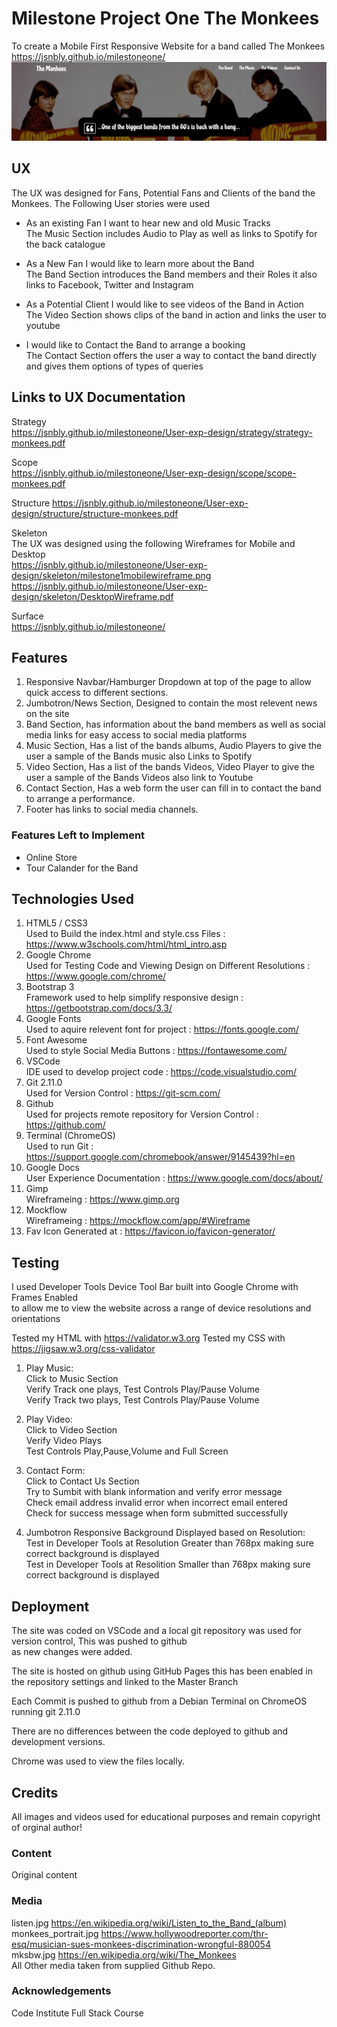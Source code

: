 # Milestone Project One The Monkees

To create a Mobile First Responsive Website for a band called The Monkees  
https://jsnbly.github.io/milestoneone/  
![Alt text](assets/images/screenshotgit.png "Monkees Screenshot")

## UX

The UX was designed for Fans, Potential Fans and Clients of the band the Monkees. The Following User stories were used 

- As an existing Fan I want to hear new and old Music Tracks  
The Music Section includes Audio to Play as well as links to Spotify for the back catalogue

- As a New Fan I would like to learn more about the Band  
The Band Section introduces the Band members and their Roles it also links to Facebook, Twitter and Instagram

- As a Potential Client I would like to see videos of the Band in Action  
The Video Section shows clips of the band in action and links the user to youtube

- I would like to Contact the Band to arrange a booking  
The Contact Section offers the user a way to contact the band directly and gives them options of types of queries

## Links to UX Documentation

Strategy  
https://jsnbly.github.io/milestoneone/User-exp-design/strategy/strategy-monkees.pdf

Scope  
https://jsnbly.github.io/milestoneone/User-exp-design/scope/scope-monkees.pdf

Structure
https://jsnbly.github.io/milestoneone/User-exp-design/structure/structure-monkees.pdf

Skeleton  
The UX was designed using the following Wireframes for Mobile and Desktop  
https://jsnbly.github.io/milestoneone/User-exp-design/skeleton/milestone1mobilewireframe.png      
https://jsnbly.github.io/milestoneone/User-exp-design/skeleton/DesktopWireframe.pdf

Surface  
https://jsnbly.github.io/milestoneone/  


## Features

1. Responsive Navbar/Hamburger Dropdown at top of the page to allow quick access to different sections.  
2. Jumbotron/News Section, Designed to contain the most relevent news on the site  
3. Band Section, has information about the band members as well as social media links for easy access to social media platforms  
4. Music Section, Has a list of the bands albums, Audio Players to give the user a sample of the Bands music also Links to Spotify  
5. Video Section, Has a list of the bands Videos, Video Player to give the user a sample of the Bands Videos also link to Youtube  
6. Contact Section, Has a web form the user can fill in to contact the band to arrange a performance.  
7. Footer has links to social media channels.  

### Features Left to Implement
- Online Store
- Tour Calander for the Band

## Technologies Used
1. HTML5 / CSS3  
Used to Build the index.html and style.css Files : https://www.w3schools.com/html/html_intro.asp  
2. Google Chrome  
Used for Testing Code and Viewing Design on Different Resolutions : https://www.google.com/chrome/  
3. Bootstrap 3  
Framework used to help simplify responsive design : https://getbootstrap.com/docs/3.3/   
4. Google Fonts  
Used to aquire relevent font for project : https://fonts.google.com/  
5. Font Awesome  
Used to style Social Media Buttons : https://fontawesome.com/     
6. VSCode  
IDE used to develop project code : https://code.visualstudio.com/   
7. Git 2.11.0  
Used for Version Control : https://git-scm.com/  
8. Github  
Used for projects remote repository for Version Control : https://github.com/  
9. Terminal (ChromeOS)  
Used to run Git : https://support.google.com/chromebook/answer/9145439?hl=en     
10. Google Docs  
User Experience Documentation : https://www.google.com/docs/about/  
11. Gimp  
Wireframeing : https://www.gimp.org  
12. Mockflow   
Wireframeing : https://mockflow.com/app/#Wireframe  
13. Fav Icon Generated at : https://favicon.io/favicon-generator/  


## Testing

I used Developer Tools Device Tool Bar built into Google Chrome with Frames Enabled  
to allow me to view the website across a range of device resolutions and orientations  


Tested my HTML with https://validator.w3.org
Tested my CSS with https://jigsaw.w3.org/css-validator

1. Play Music:  
    Click to Music Section  
    Verify Track one plays, Test Controls Play/Pause Volume  
    Verify Track two plays, Test Controls Play/Pause Volume

2. Play Video:  
    Click to Video Section  
    Verify Video Plays  
    Test Controls Play,Pause,Volume and Full Screen

3. Contact Form:  
    Click to Contact Us Section  
    Try to Sumbit with blank information and verify error message  
    Check email address invalid error when incorrect email entered  
    Check for success message when form submitted successfully 

4. Jumbotron Responsive Background Displayed based on Resolution:  
    Test in Developer Tools at Resolution Greater than 768px making sure correct background is displayed   
    Test in Developer Tools at Resolition Smaller than 768px making sure correct background is displayed

## Deployment

The site was coded on VSCode and a local git repository was used for version control, This was pushed to github  
as new changes were added.

The site is hosted on github using GitHub Pages this has been enabled in the repository settings and linked to the Master Branch

Each Commit is pushed to github from a Debian Terminal on ChromeOS running git 2.11.0

There are no differences between the code deployed to github and development versions. 

Chrome was used to view the files locally.

## Credits
All images and videos used for educational purposes and remain copyright of orginal author!

### Content
Original content

### Media
listen.jpg https://en.wikipedia.org/wiki/Listen_to_the_Band_(album)  
monkees_portrait.jpg https://www.hollywoodreporter.com/thr-esq/musician-sues-monkees-discrimination-wrongful-880054  
mksbw.jpg https://en.wikipedia.org/wiki/The_Monkees  
All Other media taken from supplied Github Repo.  

### Acknowledgements
Code Institute Full Stack Course

